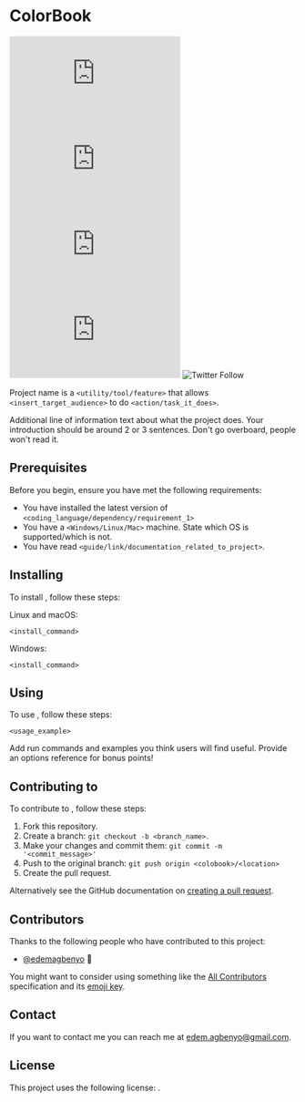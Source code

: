 # ColorBook

<!--- These are examples. See https://shields.io for others or to customize this set of shields. You might want to include dependencies, project status and licence info here --->
![GitHub repo size](https://img.shields.io/github/repo-size/edemagbenyo/README-template.md)
![GitHub contributors](https://img.shields.io/github/contributors/edemagbenyo/README-template.md)
![GitHub stars](https://img.shields.io/github/stars/edemagbenyo/README-template.md?style=social)
![GitHub forks](https://img.shields.io/github/forks/edemagbenyo/README-template.md?style=social)
![Twitter Follow](https://img.shields.io/twitter/url?style=social&url=https%3A%2F%2Ftwitter.com%2FedemAgbenyo)

Project name is a `<utility/tool/feature>` that allows `<insert_target_audience>` to do `<action/task_it_does>`.

Additional line of information text about what the project does. Your introduction should be around 2 or 3 sentences. Don't go overboard, people won't read it.

## Prerequisites

Before you begin, ensure you have met the following requirements:
<!--- These are just example requirements. Add, duplicate or remove as required --->
* You have installed the latest version of `<coding_language/dependency/requirement_1>`
* You have a `<Windows/Linux/Mac>` machine. State which OS is supported/which is not.
* You have read `<guide/link/documentation_related_to_project>`.

## Installing <colobook>

To install <colobook>, follow these steps:

Linux and macOS:
```
<install_command>
```

Windows:
```
<install_command>
```
## Using <colobook>

To use <colobook>, follow these steps:

```
<usage_example>
```

Add run commands and examples you think users will find useful. Provide an options reference for bonus points!

## Contributing to <colobook>
<!--- If your README is long or you have some specific process or steps you want contributors to follow, consider creating a separate CONTRIBUTING.md file--->
To contribute to <colobook>, follow these steps:

1. Fork this repository.
2. Create a branch: `git checkout -b <branch_name>`.
3. Make your changes and commit them: `git commit -m '<commit_message>'`
4. Push to the original branch: `git push origin <colobook>/<location>`
5. Create the pull request.

Alternatively see the GitHub documentation on [creating a pull request](https://help.github.com/en/github/collaborating-with-issues-and-pull-requests/creating-a-pull-request).

## Contributors

Thanks to the following people who have contributed to this project:

* [@edemagbenyo](https://github.com/edemagbenyo) 📖

You might want to consider using something like the [All Contributors](https://github.com/all-contributors/all-contributors) specification and its [emoji key](https://allcontributors.org/docs/en/emoji-key).

## Contact

If you want to contact me you can reach me at <edem.agbenyo@gmail.com>.

## License
<!--- If you're not sure which open license to use see https://choosealicense.com/--->

This project uses the following license: [<MIT>](<http://opensource.org/licenses/MIT>).
